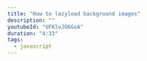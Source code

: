 ```yaml
---
title: "How to lazyload background images"
description: ""
youtubeId: "UFKlvJO6GoA"
duration: "4:33"
tags:
  - javascript
---
```

